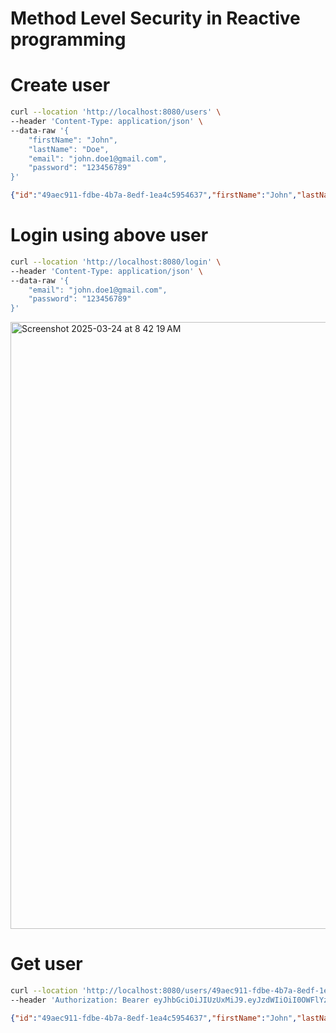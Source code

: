 # Method Level Security in Reactive programming

# Create user

```sh
curl --location 'http://localhost:8080/users' \
--header 'Content-Type: application/json' \
--data-raw '{
    "firstName": "John",
    "lastName": "Doe",
    "email": "john.doe1@gmail.com",
    "password": "123456789"
}'
```

```json
{"id":"49aec911-fdbe-4b7a-8edf-1ea4c5954637","firstName":"John","lastName":"Doe","email":"john.doe1@gmail.com"}
```

# Login using above user 

```sh
curl --location 'http://localhost:8080/login' \
--header 'Content-Type: application/json' \
--data-raw '{
    "email": "john.doe1@gmail.com",
    "password": "123456789"
}'
```

<img width="971" alt="Screenshot 2025-03-24 at 8 42 19 AM" src="https://github.com/user-attachments/assets/b9ebca6e-9fd2-4d6d-84cb-8ed78a6a4992" />

# Get user

```sh
curl --location 'http://localhost:8080/users/49aec911-fdbe-4b7a-8edf-1ea4c5954637' \
--header 'Authorization: Bearer eyJhbGciOiJIUzUxMiJ9.eyJzdWIiOiI0OWFlYzkxMS1mZGJlLTRiN2EtOGVkZi0xZWE0YzU5NTQ2MzciLCJpYXQiOjE3NDI3NDc1NzMsImV4cCI6MTc0Mjc1MTE3M30.PIl6C_66IiWXpT9hBdqiwcQBWrHexCRMO71A4dLqivHylBD2i7ntqwyHZI4RGI4Jv7B_eEBxZyiBvYbAFLGCGQ'
```

```json
{"id":"49aec911-fdbe-4b7a-8edf-1ea4c5954637","firstName":"John","lastName":"Doe","email":"john.doe1@gmail.com"}
```
